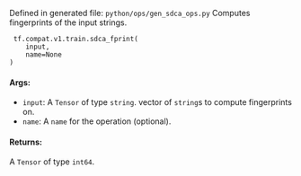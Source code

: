 Defined in generated file: `python/ops/gen_sdca_ops.py`
Computes fingerprints of the input strings.

```
 tf.compat.v1.train.sdca_fprint(
    input,
    name=None
)
```
#### Args:
- `input`: A `Tensor` of type `string`. vector of `string`s to compute fingerprints on.
- `name`: A `name` for the operation (optional).
#### Returns:
A `Tensor` of type `int64`.

